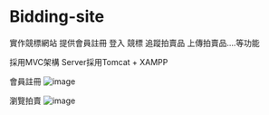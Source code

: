 # Bidding-site
實作競標網站   提供會員註冊  登入  競標  追蹤拍賣品  上傳拍賣品....等功能

採用MVC架構   Server採用Tomcat + XAMPP  

會員註冊
![image](https://user-images.githubusercontent.com/76863233/225336089-ff339a49-bcda-40ba-9e76-7b1372df6001.png)

瀏覽拍賣
![image](https://user-images.githubusercontent.com/76863233/225336617-b34d5538-f42e-426a-99f8-7c818a0554b7.png)


